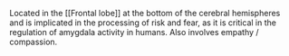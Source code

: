 Located in the [[Frontal lobe]] at the bottom of the cerebral hemispheres and is implicated in the processing of risk and fear, as it is critical in the regulation of amygdala activity in humans. Also involves empathy / compassion.